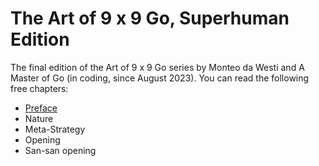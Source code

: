 # The Art of 9 x 9 Go, Superhuman Edition
The final edition of the Art of 9 x 9 Go series by Monteo da Westi and A Master of Go (in coding, since August 2023). You can read the following free chapters:
- [Preface](https://9x9go.github.io/superhuman/preface.html)
- Nature
- Meta-Strategy
- Opening
- San-san opening
